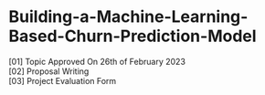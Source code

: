 # Building-a-Machine-Learning-Based-Churn-Prediction-Model
[01] Topic Approved On 26th of February 2023 <br>
[02] Proposal Writing <br>
[03] Project Evaluation Form 
